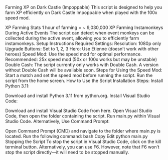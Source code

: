Farming XP on Dark Castle (Impoppable)
This script is designed to help you farm XP efficiently on Dark Castle Impoppable when played with the 100x speed mod.

XP Farming Stats
1 hour of farming = ~ 9,030,000 XP
Farming Instamonkeys During Active Events
The script can detect when event monkeys can be collected during the active event, allowing you to efficiently farm instamonkeys.
Setup Instructions
Required Settings:
Resolution: 1080p only
Upgrade Buttons: Set to 1, 2, 3
Hero: Use Etienne (doesn’t work with other heroes)
Speed Mod: Use the speed mod for optimal performance.
Recommended: 25x speed mod (50x or 100x works but may be unstable)
Double Cash: The script currently only works with Double Cash. A version without Double Cash will be available soon.
Steps for Using the Speed Mod:
Start a match and set the speed mod before running the script.
Run the script from the home screen.
How to Use the Script
Installation Steps:
Install Python 3.11:

Download and install Python 3.11 from python.org.
Install Visual Studio Code:

Download and install Visual Studio Code from here.
Open Visual Studio Code, then open the folder containing the script.
Run main.py within Visual Studio Code.
Alternatively, Use Command Prompt:

Open Command Prompt (CMD) and navigate to the folder where main.py is located.
Run the following command:
bash
Copy
Edit
python main.py
Stopping the Script
To stop the script in Visual Studio Code, click on the kill terminal button.
Alternatively, you can use F6. However, note that F6 won’t stop the script directly—it will need to be stopped manually.
